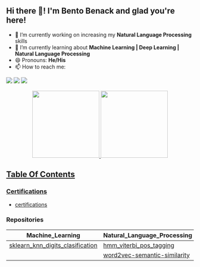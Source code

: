 ## Hi there 👋! I'm Bento Benack and glad you're here!

- 🔭 I’m currently working on increasing my **Natural Language Processing** skills
- 🌱 I’m currently learning about **Machine Learning | Deep Learning | Natural Language Processing**
- 😄 Pronouns: **He/His**
- 📫 How to reach me: 
<div align="left">
  <a href="https://www.linkedin.com/in/bentobenack" target="_blank"><img src="https://img.shields.io/badge/-LinkedIn-%230077B5?style=for-the-badge&logo=linkedin&logoColor=white" target="_blank"></a>
  <a href = "mailto:bentobenack@gmail.com"><img src="https://img.shields.io/badge/-Gmail-%23333?style=for-the-badge&logo=gmail&logoColor=white" target="_blank"></a>
  <a href="https://instagram.com/bentobenack" target="_blank"><img src="https://img.shields.io/badge/-Instagram-%23E4405F?style=for-the-badge&logo=instagram&logoColor=white" target="_blank"></a>
</div>
<br>
<div align="center">
  <a href="https://github.com/bentobenack">
  <img height="180em" src="https://github-readme-stats.vercel.app/api?username=bentobenack&show_icons=true&theme=merko&include_all_commits=true&count_private=true"/>
  <img height="180em" src="https://github-readme-stats.vercel.app/api/top-langs/?username=bentobenack&layout=compact&langs_count=7&theme=merko"/>
</div>

## Table Of Contents

### Certifications

* [certifications](https://github.com/bentobenack/certifications)


### Repositories

|Machine_Learning|Natural_Language_Processing|Computer_Vision|Backend|Data_Structures_And_Algorithm|
|---|---|---|---|---|
|[sklearn_knn_digits_clasification](https://github.com/bentobenack/sklearn_knn_digits_clasification/blob/main/clasificacion_knn.ipynb)|[hmm_viterbi_pos_tagging](https://github.com/bentobenack/hmm_viterbi_pos_tagging/blob/main/hmm_viterbi_post_tag.ipynb)||[twitter_api](https://github.com/bentobenack/twitter_api)|[leetcode](https://github.com/bentobenack/leetcode/tree/main/solutions)|
||[word2vec-semantic-similarity](https://github.com/bentobenack/word2vec-semantic-similarity/blob/main/word2vec.ipynb)||||

